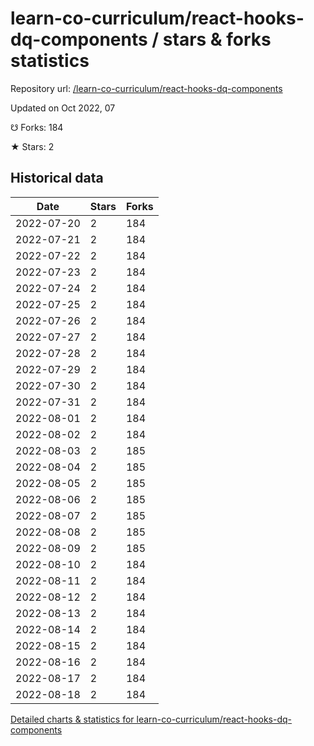 # learn-co-curriculum/react-hooks-dq-components / stars & forks statistics

Repository url: [/learn-co-curriculum/react-hooks-dq-components](https://github.com/learn-co-curriculum/react-hooks-dq-components)

Updated on Oct 2022, 07

☋ Forks: 184

★ Stars: 2

## Historical data
| Date | Stars | Forks |
|------|-------|-------|
| 2022-07-20 | 2 | 184 | 
| 2022-07-21 | 2 | 184 | 
| 2022-07-22 | 2 | 184 | 
| 2022-07-23 | 2 | 184 | 
| 2022-07-24 | 2 | 184 | 
| 2022-07-25 | 2 | 184 | 
| 2022-07-26 | 2 | 184 | 
| 2022-07-27 | 2 | 184 | 
| 2022-07-28 | 2 | 184 | 
| 2022-07-29 | 2 | 184 | 
| 2022-07-30 | 2 | 184 | 
| 2022-07-31 | 2 | 184 | 
| 2022-08-01 | 2 | 184 | 
| 2022-08-02 | 2 | 184 | 
| 2022-08-03 | 2 | 185 | 
| 2022-08-04 | 2 | 185 | 
| 2022-08-05 | 2 | 185 | 
| 2022-08-06 | 2 | 185 | 
| 2022-08-07 | 2 | 185 | 
| 2022-08-08 | 2 | 185 | 
| 2022-08-09 | 2 | 185 | 
| 2022-08-10 | 2 | 184 | 
| 2022-08-11 | 2 | 184 | 
| 2022-08-12 | 2 | 184 | 
| 2022-08-13 | 2 | 184 | 
| 2022-08-14 | 2 | 184 | 
| 2022-08-15 | 2 | 184 | 
| 2022-08-16 | 2 | 184 | 
| 2022-08-17 | 2 | 184 | 
| 2022-08-18 | 2 | 184 | 


[Detailed charts & statistics for learn-co-curriculum/react-hooks-dq-components](https://reviewgithub.com/rep/learn-co-curriculum/react-hooks-dq-components)
